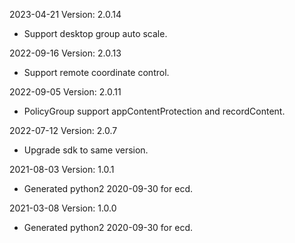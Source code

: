 2023-04-21 Version: 2.0.14
- Support desktop group auto scale.

2022-09-16 Version: 2.0.13
- Support remote coordinate control.

2022-09-05 Version: 2.0.11
- PolicyGroup support appContentProtection and recordContent.

2022-07-12 Version: 2.0.7
- Upgrade sdk to same version.

2021-08-03 Version: 1.0.1
- Generated python2 2020-09-30 for ecd.

2021-03-08 Version: 1.0.0
- Generated python2 2020-09-30 for ecd.

